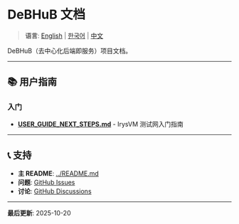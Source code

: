 # DeBHuB 文档

> **语言**: [English](README.en.md) | [한국어](README.md) | [中文](README.zh.md)

DeBHuB（去中心化后端即服务）项目文档。

---

## 📚 用户指南

### 入门
- **[USER_GUIDE_NEXT_STEPS.md](./guides/USER_GUIDE_NEXT_STEPS.md)** - IrysVM 测试网入门指南

---

## 📞 支持

- **主 README**: [../README.md](../README.md)
- **问题**: [GitHub Issues](https://github.com/0xarkstar/DeBHuB/issues)
- **讨论**: [GitHub Discussions](https://github.com/0xarkstar/DeBHuB/discussions)

---

**最后更新**: 2025-10-20

